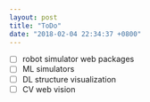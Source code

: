 ```yaml
---
layout: post
title: "ToDo"
date: "2018-02-04 22:34:37 +0800"
---
```


- [ ] robot simulator web packages
- [ ] ML simulators
- [ ] DL structure visualization
- [ ] CV web vision
